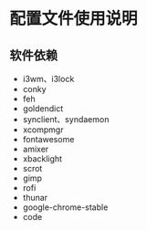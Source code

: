 # 配置文件使用说明

## 软件依赖

- i3wm、i3lock
- conky
- feh
- goldendict
- synclient、syndaemon
- xcompmgr
- fontawesome
- amixer
- xbacklight
- scrot
- gimp
- rofi
- thunar
- google-chrome-stable
- code


